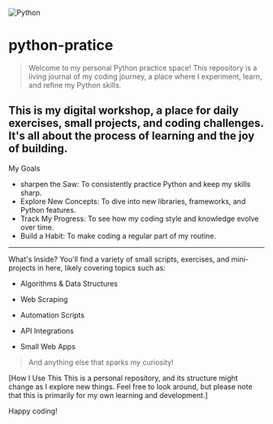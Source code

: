 ![Python](https://img.shields.io/badge/python-3.13-blue.svg)
# python-pratice

> Welcome to my personal Python practice space! This repository is a living journal of my coding journey, a place where I experiment, learn, and refine my Python skills.

**This is my digital workshop, a place for daily exercises, small projects, and coding challenges. It's all about the process of learning and the joy of building.**
---
My Goals
- sharpen the Saw: To consistently practice Python and keep my skills sharp.
- Explore New Concepts: To dive into new libraries, frameworks, and Python features.
- Track My Progress: To see how my coding style and knowledge evolve over time.
- Build a Habit: To make coding a regular part of my routine.
---
What's Inside?
You'll find a variety of small scripts, exercises, and mini-projects in here, likely covering topics such as:

- Algorithms & Data Structures

- Web Scraping

- Automation Scripts

- API Integrations

- Small Web Apps

>And anything else that sparks my curiosity!

[How I Use This
This is a personal repository, and its structure might change as I explore new things. Feel free to look around, but please note that this is primarily for my own learning and development.]

Happy coding!

